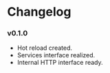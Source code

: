 # Changelog

### v0.1.0

* Hot reload created.
* Services interface realized.
* Internal HTTP interface ready.

